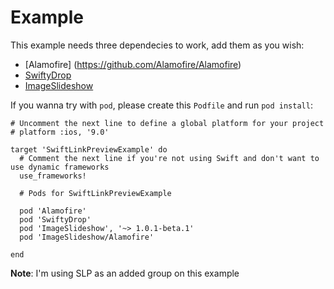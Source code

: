 # Example

This example needs three dependecies to work, add them as you wish:

- [Alamofire] (https://github.com/Alamofire/Alamofire)
- [SwiftyDrop](https://github.com/morizotter/SwiftyDrop)
- [ImageSlideshow](https://github.com/zvonicek/ImageSlideshow)


If you wanna try with `pod`, please create this `Podfile` and run `pod install`:

```
# Uncomment the next line to define a global platform for your project
# platform :ios, '9.0'

target 'SwiftLinkPreviewExample' do
  # Comment the next line if you're not using Swift and don't want to use dynamic frameworks
  use_frameworks!

  # Pods for SwiftLinkPreviewExample

  pod 'Alamofire'
  pod 'SwiftyDrop'
  pod 'ImageSlideshow', '~> 1.0.1-beta.1'
  pod 'ImageSlideshow/Alamofire'

end
```

**Note**: I'm using SLP as an added group on this example
